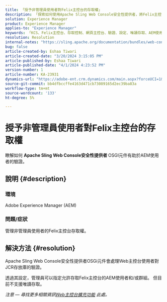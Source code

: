 ```yaml
---
title: 「授予非管理員使用者對Felix主控台的存取權」
description: 「探索如何使用Apache Sling Web Console安全性提供者，將Felix主控台存取權授予非管理員使用者。」
solution: Experience Manager
product: Experience Manager
applies-to: "Experience Manager"
keywords: 「KCS、Felix主控台、存取控制、網頁主控台、驗證、設定、唯讀存取、AEM使用者、OSGi元件」
resolution: Resolution
internal-notes: "https://sling.apache.org/documentation/bundles/web-console-extensions.html"
bug: false
article-created-by: Eshaa Tiwari
article-created-date: "3/20/2024 3:15:05 PM"
article-published-by: Eshaa Tiwari
article-published-date: "4/1/2024 4:23:52 PM"
version-number: 1
article-number: KA-23931
dynamics-url: "https://adobe-ent.crm.dynamics.com/main.aspx?forceUCI=1&pagetype=entityrecord&etn=knowledgearticle&id=ed95c99e-cce6-ee11-904c-6045bd03c412"
source-git-commit: bb4dfbccffe4163d471cb73089165d2ec39ba83a
workflow-type: tm+mt
source-wordcount: '133'
ht-degree: 5%

---
```


# 授予非管理員使用者對Felix主控台的存取權


瞭解如何 <b>Apache Sling Web Console安全性提供者 </b>OSGI元件有助於AEM使用者的驗證。



## 說明 {#description}


### 環境

Adobe Experience Manager (AEM)

### 問題/症狀

管理非管理員使用者的Felix主控台存取權。


## 解決方法 {#resolution}


Apache Sling Web Console安全性提供者OSGi元件會處理Web主控台使用者對JCR存放庫的驗證。

透過其設定，管理員可以指定允許存取Felix主控台的AEM使用者和/或群組。 但目前不支援唯讀存取。

*注意 — 尋找更多相關資訊[Web主控台擴充功能](https://sling.apache.org/documentation/bundles/web-console-extensions.html) 此處。*
